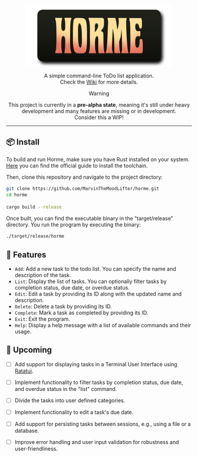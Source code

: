 <div align="center">

[<img src="assets/horme-banner.png">](https://github.com/MarvinTheMoodLifter/horme/wiki)

A simple command-line ToDo list application.<br>
Check the [Wiki](https://github.com/MarvinTheMoodLifter/horme/wiki) for more details.

>[!WARNING]
>This project is currently in a **pre-alpha state**, meaning it's still under heavy development and many features are missing or in development.<br>
>Consider this a WIP!

</div>


---
## 📦 Install
To build and run Horme, make sure you have Rust installed on your system. [Here](https://www.rust-lang.org/tools/install) you can find the official guide to install the toolchain.

Then, clone this repository and navigate to the project directory:
```bash
git clone https://github.com/MarvinTheMoodLifter/horme.git
cd horme

cargo build --release
```

Once built, you can find the executable binary in the "target/release" directory.
You run the program by executing the binary:
```bash
./target/release/horme
```

## 💠 Features
- `Add`: Add a new task to the todo list. You can specify the name and description of the task.
- `List`: Display the list of tasks. You can optionally filter tasks by completion status, due date, or overdue status.
- `Edit`: Edit a task by providing its ID along with the updated name and description.
- `Delete`: Delete a task by providing its ID.
- `Complete`: Mark a task as completed by providing its ID.
- `Exit`: Exit the program.
- `Help`: Display a help message with a list of available commands and their usage.

## 🧪 Upcoming
* [ ] Add support for displaying tasks in a Terminal User Interface using [Ratatui](https://ratatui.rs).
* [ ] Implement functionality to filter tasks by completion status, due date, and overdue status in the "list" command.
* [ ] Divide the tasks into user defined categories.
* [ ] Implement functionality to edit a task's due date.
* [ ] Add support for persisting tasks between sessions, e.g., using a file or a database.
* [ ] Improve error handling and user input validation for robustness and user-friendliness.

